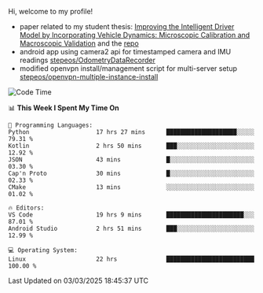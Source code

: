 Hi, welcome to my profile!

* paper related to my student thesis: [Improving the Intelligent Driver Model by Incorporating Vehicle Dynamics: Microscopic Calibration and Macroscopic Validation](https://doi.org/10.48550/arXiv.2408.03722) and the [repo](https://github.com/stepeos/pycarmodel_calibration)
* android app using camera2 api for timestamped camera and IMU readings [stepeos/OdometryDataRecorder](https://github.com/stepeos/OdometryDataRecorder)
* modified openvpn install/management script for multi-server setup [stepeos/openvpn-multiple-instance-install](https://github.com/stepeos/openvpn-multiple-instance-install)

<!--START_SECTION:waka-->
![Code Time](http://img.shields.io/badge/Code%20Time-1%2C994%20hrs%2047%20mins-blue)

📊 **This Week I Spent My Time On** 

```text
💬 Programming Languages: 
Python                   17 hrs 27 mins      ████████████████████░░░░░   79.31 % 
Kotlin                   2 hrs 50 mins       ███░░░░░░░░░░░░░░░░░░░░░░   12.92 % 
JSON                     43 mins             █░░░░░░░░░░░░░░░░░░░░░░░░   03.30 % 
Cap'n Proto              30 mins             █░░░░░░░░░░░░░░░░░░░░░░░░   02.33 % 
CMake                    13 mins             ░░░░░░░░░░░░░░░░░░░░░░░░░   01.02 % 

🔥 Editors: 
VS Code                  19 hrs 9 mins       ██████████████████████░░░   87.01 % 
Android Studio           2 hrs 51 mins       ███░░░░░░░░░░░░░░░░░░░░░░   12.99 % 

💻 Operating System: 
Linux                    22 hrs              █████████████████████████   100.00 % 
```


 Last Updated on 03/03/2025 18:45:37 UTC
<!--END_SECTION:waka-->
